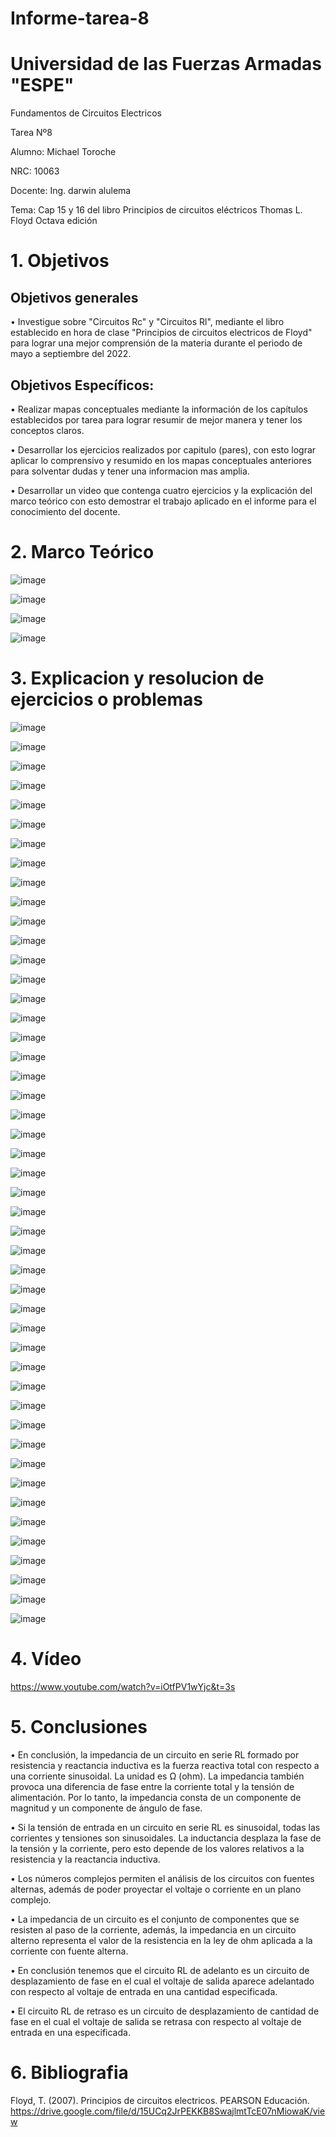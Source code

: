 # Informe-tarea-8

# Universidad de las Fuerzas Armadas "ESPE"
Fundamentos de Circuitos Electricos

Tarea Nº8

Alumno: Michael Toroche

NRC: 10063

Docente: Ing. darwin alulema

Tema: Cap 15 y 16 del libro Principios de circuitos eléctricos Thomas L. Floyd Octava edición

# 1. Objetivos

## Objetivos generales

• Investigue sobre "Circuitos Rc" y "Circuitos Rl", mediante el libro establecido en hora de clase "Principios de circuitos electricos de Floyd" para lograr una mejor comprensión de la materia durante el periodo de mayo a septiembre del 2022.

## Objetivos Específicos:

• Realizar mapas conceptuales mediante la información de los capítulos establecidos por tarea para lograr resumir de mejor manera y tener los conceptos claros.

• Desarrollar los ejercicios realizados por capitulo (pares), con esto lograr aplicar lo comprensivo y resumido en los mapas conceptuales anteriores para solventar dudas y tener una informacion mas amplia.

• Desarrollar un video que contenga cuatro ejercicios y la explicación del marco teórico con esto demostrar el trabajo aplicado en el informe para el conocimiento del docente.

# 2. Marco Teórico

![image](https://user-images.githubusercontent.com/116761073/219064889-236d8742-5aa8-46d6-86a4-49af1be3ee2b.png)

![image](https://user-images.githubusercontent.com/116761073/219065003-9ec78143-1d50-49f2-92bf-0fed3a369586.png)

![image](https://user-images.githubusercontent.com/116761073/219065093-1a1a4fc5-b657-4fbd-b6f1-ed2baeee91bb.png)

![image](https://user-images.githubusercontent.com/116761073/219065178-14a9dff9-d1ac-4de9-b09d-33cee40e6de6.png)

# 3. Explicacion y resolucion de ejercicios o problemas

![image](https://user-images.githubusercontent.com/116761073/219065649-d356b4d5-4358-47bf-8889-f7f73cad4eca.png)

![image](https://user-images.githubusercontent.com/116761073/219065825-c18b84ea-b36e-401a-8262-c55aed332596.png)

![image](https://user-images.githubusercontent.com/116761073/219066021-69b52276-97b4-44cd-935e-64e37877266f.png)

![image](https://user-images.githubusercontent.com/116761073/219066096-f14b24e0-c21e-4f69-ae29-bef8ecb904e8.png)

![image](https://user-images.githubusercontent.com/116761073/219066287-8a59e431-039f-48ea-a022-ed469450cbab.png)

![image](https://user-images.githubusercontent.com/116761073/219066405-4e9a1430-7f6a-4847-91f9-51626443f327.png)

![image](https://user-images.githubusercontent.com/116761073/219066528-3dc040dc-2829-47aa-a87b-75a11de6c44a.png)

![image](https://user-images.githubusercontent.com/116761073/219066674-e30fd815-fa6c-4300-86ec-9f28a4337cfb.png)

![image](https://user-images.githubusercontent.com/116761073/219066803-a62cba99-18b8-421b-8ea1-d2c399918a00.png)

![image](https://user-images.githubusercontent.com/116761073/219067206-aef453f2-8faf-4924-a5ab-4ad987331312.png)

![image](https://user-images.githubusercontent.com/116761073/219067487-a81e5105-ace5-49f5-b19b-d85ffc794672.png)

![image](https://user-images.githubusercontent.com/116761073/219067583-dd9fa26f-cfce-4a82-9c17-affb4e2c8cf0.png)

![image](https://user-images.githubusercontent.com/116761073/219067705-c5bf9336-6847-41e1-b29c-38822df04e86.png)

![image](https://user-images.githubusercontent.com/116761073/219067969-26680871-e911-4e29-97da-6936c90daa37.png)

![image](https://user-images.githubusercontent.com/116761073/219068254-b2369c02-c940-40aa-b8f6-78c736a9064e.png)

![image](https://user-images.githubusercontent.com/116761073/219068396-daeca524-61cd-49ef-b4b0-5836e43695af.png)

![image](https://user-images.githubusercontent.com/116761073/219068535-0053796f-fb79-44ec-b83a-ae9dfda4c9f0.png)

![image](https://user-images.githubusercontent.com/116761073/219068683-cd86705c-85e0-45ea-a2cf-48af8f8be0af.png)

![image](https://user-images.githubusercontent.com/116761073/219068773-5e1c6f6e-d3e4-4a7a-baf2-b15d0b192bfa.png)

![image](https://user-images.githubusercontent.com/116761073/219069539-42671a48-d66b-45ea-937a-2e90afac7df1.png)

![image](https://user-images.githubusercontent.com/116761073/219069631-c71fe460-1aec-4cf9-8c7c-76a78a4aa023.png)

![image](https://user-images.githubusercontent.com/116761073/219069728-93bbe780-8243-4df8-b0ce-32786aee3a06.png)

![image](https://user-images.githubusercontent.com/116761073/219069836-bfe93c35-61a9-48f4-b4aa-29937e30eb4a.png)

![image](https://user-images.githubusercontent.com/116761073/219069966-9fc66647-d817-4ea0-ab45-8a9a536b98e0.png)

![image](https://user-images.githubusercontent.com/116761073/219070130-abde987d-6081-4b1b-8674-b3c09337c713.png)

![image](https://user-images.githubusercontent.com/116761073/219070285-645898ef-7203-4da4-b37e-32d86f1bbd0d.png)

![image](https://user-images.githubusercontent.com/116761073/219070421-9971be28-028a-48c1-8ad8-a3735559755e.png)

![image](https://user-images.githubusercontent.com/116761073/219070547-49bb958d-5c34-43fb-a57d-6f8160d76089.png)

![image](https://user-images.githubusercontent.com/116761073/219070713-32fec69b-018a-4c68-9630-2ca148d34036.png)

![image](https://user-images.githubusercontent.com/116761073/219070880-191f4ed5-6927-40fa-806a-99839d22fac0.png)

![image](https://user-images.githubusercontent.com/116761073/219071007-0d013f09-c76c-4e2c-a58b-525b22c714a7.png)

![image](https://user-images.githubusercontent.com/116761073/219071136-f35b36b3-b34d-4e69-a87b-4ae7bbbcd154.png)

![image](https://user-images.githubusercontent.com/116761073/219071254-5a20e205-26e7-4aad-96d5-452f164da318.png)

![image](https://user-images.githubusercontent.com/116761073/219071400-deee2fcb-d857-4e91-a061-e79c7ea11e7c.png)

![image](https://user-images.githubusercontent.com/116761073/219071523-c03c461f-755b-4cd7-831a-2d85fa2332f1.png)

![image](https://user-images.githubusercontent.com/116761073/219071644-4f12ae86-b3bf-45d2-8b93-877bcc88be2d.png)

![image](https://user-images.githubusercontent.com/116761073/219071780-c317d6d7-8053-49d5-9075-8f22a24e7fac.png)

![image](https://user-images.githubusercontent.com/116761073/219071927-1f3ae583-cd63-454f-aad4-0a467aa3cc6c.png)

![image](https://user-images.githubusercontent.com/116761073/219072048-6608b87d-a476-461e-b257-7b0b76dc9c08.png)

![image](https://user-images.githubusercontent.com/116761073/219072204-4066b446-beea-4e1e-b774-b0fdd2dca485.png)

![image](https://user-images.githubusercontent.com/116761073/219072307-6cd5898d-203b-4bf8-9f7f-bdc70c2e635c.png)

![image](https://user-images.githubusercontent.com/116761073/219072432-ac45f77e-9b4e-429c-96b8-3ad883ba62e4.png)

![image](https://user-images.githubusercontent.com/116761073/219072539-d07a88d1-3a39-4194-8a21-e2f025e6acca.png)

![image](https://user-images.githubusercontent.com/116761073/219072648-f2563fd6-9c14-48d9-b3c8-ed325032ee79.png)

![image](https://user-images.githubusercontent.com/116761073/219072791-4719202e-170f-48d5-9a6e-e10cceb89209.png)

![image](https://user-images.githubusercontent.com/116761073/219072898-6dab8b3e-8bb1-47f7-8a3f-fe335eef1b62.png)

![image](https://user-images.githubusercontent.com/116761073/219073058-d70976c4-a52e-43b6-bc21-2ea46ae9a77f.png)

# 4. Vídeo

https://www.youtube.com/watch?v=iOtfPV1wYjc&t=3s

# 5. Conclusiones

• En conclusión, la impedancia de un circuito en serie RL formado por resistencia y reactancia inductiva es la fuerza reactiva total con respecto a una corriente sinusoidal. La unidad es Ω (ohm). La impedancia también provoca una diferencia de fase entre la corriente total y la tensión de alimentación. Por lo tanto, la impedancia consta de un componente de magnitud y un componente de ángulo de fase.

• Si la tensión de entrada en un circuito en serie RL es sinusoidal, todas las corrientes y tensiones son sinusoidales. La inductancia desplaza la fase de la tensión y la corriente, pero esto depende de los valores relativos a la resistencia y la reactancia inductiva.

• Los números complejos permiten el análisis de los circuitos con fuentes alternas, además de poder proyectar el voltaje o corriente en un plano complejo.

• La impedancia de un circuito es el conjunto de componentes que se resisten al paso de la corriente, además, la impedancia en un circuito alterno representa el valor de la resistencia en la ley de ohm aplicada a la corriente con fuente alterna.

• En conclusión tenemos que el circuito RL de adelanto es un circuito de desplazamiento de fase en el cual el voltaje de salida aparece adelantado con respecto al voltaje de entrada en una cantidad especificada.

• El circuito RL de retraso es un circuito de desplazamiento de cantidad de fase en el cual el voltaje de salida se retrasa con respecto al voltaje de entrada en una especificada.

# 6. Bibliografia

Floyd, T. (2007). Principios de circuitos electricos. PEARSON Educación. https://drive.google.com/file/d/15UCq2JrPEKKB8SwajlmtTcE07nMiowaK/view



